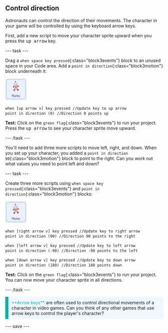 ## Control direction

Astronauts can control the direction of their movements. The character in your game will be controlled by using the keyboard arrow keys.

First, add a new script to move your character sprite upward when you press the <kbd>up arrow</kbd> key.

--- task ---

Drag a `when space key pressed`{:class="block3events"} block to an unused space in your Code area. Add a `point in direction`{:class="block3motion"} block underneath it:

![The Ripley sprite icon.](images/ripley-sprite-icon.png)

```blocks3
when [up arrow v] key pressed //Update key to up arrow
point in direction (0) //Direction 0 points up
```

**Test:** Click on the `green flag`{:class="block3events"} to run your project. Press the <kbd>up arrow</kbd> to see your character sprite move upward. 

--- /task ---

You'll need to add three more scripts to move left, right, and down. When you set up your character, you added a `point in direction 90`{:class="block3motion"} block to point to the right. Can you work out what values you need to point left and down?

--- task ---

Create three more scripts using `when space key pressed`{:class="block3events"} and `point in direction`{:class="block3motion"} blocks:

![The Ripley sprite icon.](images/ripley-sprite-icon.png)

```blocks3
when [right arrow v] key pressed //Update key to right arrow
point in direction (90) //Direction 90 points to the right
```

```blocks3
when [left arrow v] key pressed //Update key to left arrow
point in direction (-90) //Direction -90 points to the left
```

```blocks3
when [down arrow v] key pressed //Update key to down arrow
point in direction (180) //Direction 180 points down
```

**Test:** Click on the `green flag`{:class="block3events"} to run your project. You can now move your character sprite in all directions.

--- /task ---

<p style="border-left: solid; border-width:10px; border-color: #0faeb0; background-color: aliceblue; padding: 10px;">
<span style="color: #0faeb0">**Arrow keys**</span> are often used to control directional movements of a character in video games. Can you think of any other games that use arrow keys to control the player's character? 
</p>

--- save ---
